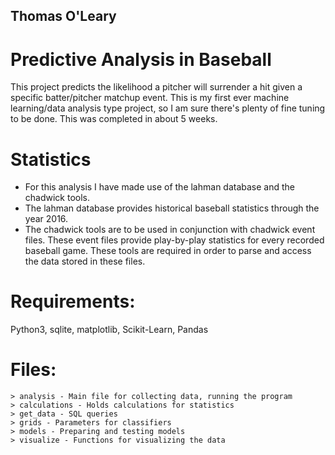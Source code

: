 ## Thomas O'Leary 
# Predictive Analysis in Baseball
This project predicts the likelihood a pitcher will surrender a hit given a specific batter/pitcher matchup event.
This is my first ever machine learning/data analysis type project, so I am sure there's plenty of fine tuning to be
 done. This was completed in about 5 weeks.
 
# Statistics
* For this analysis I have made use of the lahman database and the chadwick tools. 
* The lahman database provides
 historical baseball statistics through the year 2016. 
* The chadwick tools are to be used in conjunction with chadwick event files. These event files provide play-by-play
 statistics for every recorded baseball game. These tools are required in order to parse and access the data stored
  in these files.

# Requirements: 
Python3, sqlite, matplotlib, Scikit-Learn, Pandas

# Files:
    > analysis - Main file for collecting data, running the program
    > calculations - Holds calculations for statistics
    > get_data - SQL queries
    > grids - Parameters for classifiers
    > models - Preparing and testing models
    > visualize - Functions for visualizing the data
    

